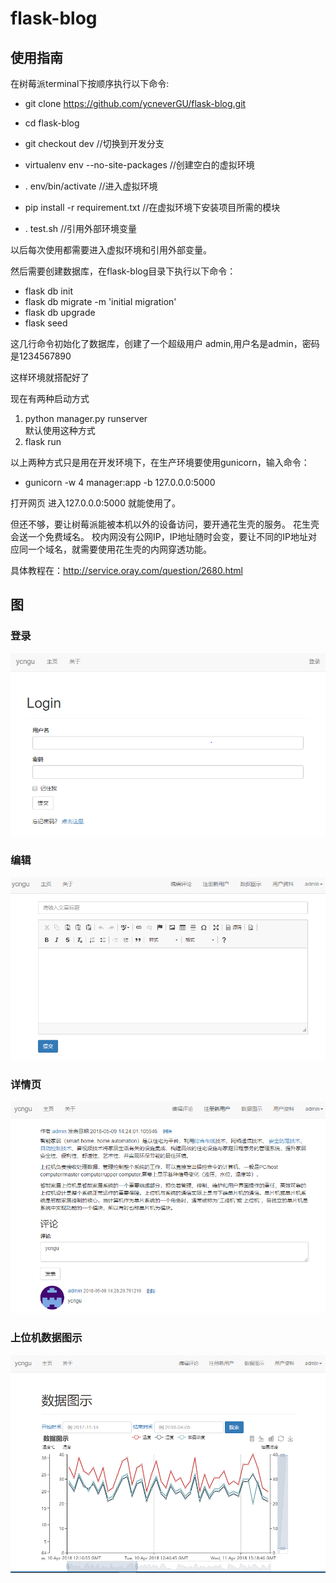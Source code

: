 # flask-blog
## 使用指南

在树莓派terminal下按顺序执行以下命令:

* git clone https://github.com/ycneverGU/flask-blog.git

* cd flask-blog 

* git checkout dev   //切换到开发分支

* virtualenv env --no-site-packages //创建空白的虚拟环境

* . env/bin/activate  //进入虚拟环境 

* pip install -r requirement.txt //在虚拟环境下安装项目所需的模块

* . test.sh  //引用外部环境变量

以后每次使用都需要进入虚拟环境和引用外部变量。

然后需要创建数据库，在flask-blog目录下执行以下命令：

* flask db init
* flask db migrate -m 'initial migration'
* flask db upgrade
* flask seed 

这几行命令初始化了数据库，创建了一个超级用户 admin,用户名是admin，密码是1234567890

这样环境就搭配好了

现在有两种启动方式 

1. python manager.py runserver  
默认使用这种方式
2. flask run


以上两种方式只是用在开发环境下，在生产环境要使用gunicorn，输入命令：

* gunicorn -w 4 manager:app -b 127.0.0.0:5000

打开网页 进入127.0.0.0:5000 就能使用了。


但还不够，要让树莓派能被本机以外的设备访问，要开通花生壳的服务。
花生壳会送一个免费域名。
校内网没有公网IP，IP地址随时会变，要让不同的IP地址对应同一个域名，就需要使用花生壳的内网穿透功能。

具体教程在：http://service.oray.com/question/2680.html

## 图

### 登录
 ![image](https://github.com/ycneverGU/flask-blog/raw/master/image/login.PNG)
### 编辑
 ![image](https://github.com/ycneverGU/flask-blog/raw/master/image/写日志.PNG)
### 详情页
 ![image](https://github.com/ycneverGU/flask-blog/raw/master/image/detial和删除.PNG)
### 上位机数据图示
 ![image](https://github.com/ycneverGU/flask-blog/raw/master/image/数据图示1.PNG)


